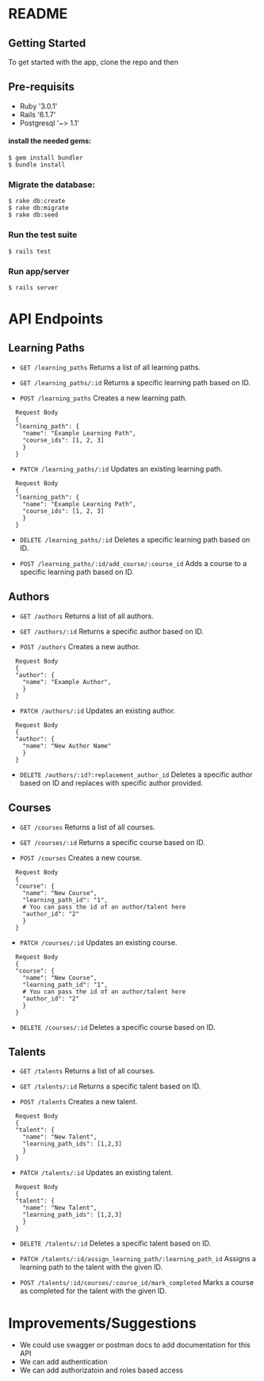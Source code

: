 # README

## Getting Started
To get started with the app, clone the repo and then

## Pre-requisits
- Ruby '3.0.1'
- Rails '6.1.7'
- Postgresql '~> 1.1'

#### install the needed gems:
```
$ gem install bundler
$ bundle install 
```

### Migrate the database:
```
$ rake db:create
$ rake db:migrate
$ rake db:seed
```
### Run the test suite
```
$ rails test
```
### Run app/server
```
$ rails server
```
# API Endpoints

## Learning Paths

- `GET /learning_paths`
  Returns a list of all learning paths.

- `GET /learning_paths/:id`
  Returns a specific learning path based on ID.

- `POST /learning_paths`
  Creates a new learning path.

```
  Request Body
  {
  "learning_path": {
    "name": "Example Learning Path",
    "course_ids": [1, 2, 3]
    }
  }

```

- `PATCH /learning_paths/:id`
  Updates an existing learning path.

```
  Request Body
  {
  "learning_path": {
    "name": "Example Learning Path",
    "course_ids": [1, 2, 3]
    }
  }

```

- `DELETE /learning_paths/:id`
  Deletes a specific learning path based on ID.

- `POST /learning_paths/:id/add_course/:course_id`
  Adds a course to a specific learning path based on ID.

## Authors

- `GET /authors`
  Returns a list of all authors.

- `GET /authors/:id`
  Returns a specific author based on ID.

- `POST /authors`
  Creates a new author.

```
  Request Body
  {
  "author": {
    "name": "Example Author",
    }
  }

```

- `PATCH /authors/:id`
  Updates an existing author.

```
  Request Body
  {
  "author": {
    "name": "New Author Name"
    }
  }

```

- `DELETE /authors/:id?:replacement_author_id`
  Deletes a specific author based on ID and replaces with specific author provided.


## Courses

- `GET /courses`
  Returns a list of all courses.

- `GET /courses/:id`
  Returns a specific course based on ID.

- `POST /courses`
  Creates a new course.

```
  Request Body
  {
  "course": {
    "name": "New Course",
    "learning_path_id": "1",
    # You can pass the id of an author/talent here
    "author_id": "2"
    }
  }

```

- `PATCH /courses/:id`
  Updates an existing course.

```
  Request Body
  {
  "course": {
    "name": "New Course",
    "learning_path_id": "1",
    # You can pass the id of an author/talent here
    "author_id": "2"
    }
  }

```

- `DELETE /courses/:id`
  Deletes a specific course based on ID.


## Talents

- `GET /talents`
  Returns a list of all courses.

- `GET /talents/:id`
  Returns a specific talent based on ID.

- `POST /talents`
  Creates a new talent.

```
  Request Body
  {
  "talent": {
    "name": "New Talent",
    "learning_path_ids": [1,2,3]
    }
  }

```

- `PATCH /talents/:id`
  Updates an existing talent.

```
  Request Body
  {
  "talent": {
    "name": "New Talent",
    "learning_path_ids": [1,2,3]
    }
  }

```

- `DELETE /talents/:id`
  Deletes a specific talent based on ID.

- `PATCH /talents/:id/assign_learning_path/:learning_path_id`
  Assigns a learning path to the talent with the given ID.

- `POST /talents/:id/courses/:course_id/mark_completed`
  Marks a course as completed for the talent with the given ID.


# Improvements/Suggestions
- We could use swagger or postman docs to add documentation for this API
- We can add authentication
- We can add authorizatoin and roles based access
